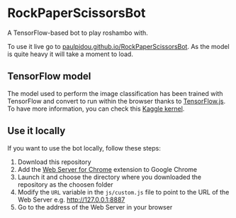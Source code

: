 # RockPaperScissorsBot

A TensorFlow-based bot to play roshambo with. 

To use it live go to [paulpidou.github.io/RockPaperScissorsBot](https://paulpidou.github.io/RockPaperScissorsBot/).
As the model is quite heavy it will take a moment to load.

## TensorFlow model

The model used to perform the image classification has been trained with TensorFlow and convert to run within the browser thanks to [TensorFlow.js](https://www.tensorflow.org/js). To have more information, you can check this [Kaggle kernel](https://www.kaggle.com/paulpidou/rockpaperscissors-tf-model).

## Use it locally

If you want to use the bot locally, follow these steps:
1. Download this repository
2. Add the [Web Server for Chrome](https://chrome.google.com/webstore/detail/web-server-for-chrome/ofhbbkphhbklhfoeikjpcbhemlocgigb) extension to Google Chrome
3. Launch it and choose the directory where you downloaded the repository as the choosen folder
4. Modify the `URL` variable in the `js/custom.js` file to point to the URL of the Web Server e.g. http://127.0.0.1:8887
5. Go to the address of the Web Server in your browser
